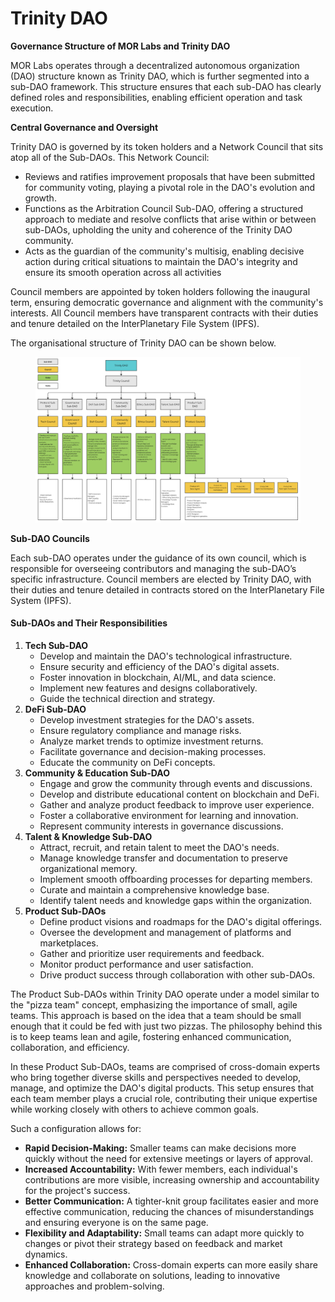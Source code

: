 # Trinity DAO

**Governance Structure of MOR Labs and Trinity DAO**

MOR Labs operates through a decentralized autonomous organization (DAO) structure known as Trinity DAO, which is further segmented into a sub-DAO framework. This structure ensures that each sub-DAO has clearly defined roles and responsibilities, enabling efficient operation and task execution.

**Central Governance and Oversight**

Trinity DAO is governed by its token holders and a Network Council that sits atop all of the Sub-DAOs. This Network Council:

* Reviews and ratifies improvement proposals that have been submitted for community voting, playing a pivotal role in the DAO's evolution and growth.
* Functions as the Arbitration Council Sub-DAO, offering a structured approach to mediate and resolve conflicts that arise within or between sub-DAOs, upholding the unity and coherence of the Trinity DAO community.
* Acts as the guardian of the community's multisig, enabling decisive action during critical situations to maintain the DAO's integrity and ensure its smooth operation across all activities

Council members are appointed by token holders following the inaugural term, ensuring democratic governance and alignment with the community's interests. All Council members have transparent contracts with their duties and tenure detailed on the InterPlanetary File System (IPFS).

The organisational structure of Trinity DAO can be shown below.



<figure><img src="../.gitbook/assets/Screenshot 2024-03-22 at 09.15.32.png" alt=""><figcaption></figcaption></figure>

**Sub-DAO Councils**

Each sub-DAO operates under the guidance of its own council, which is responsible for overseeing contributors and managing the sub-DAO’s specific infrastructure. Council members are elected by Trinity DAO, with their duties and tenure detailed in contracts stored on the InterPlanetary File System (IPFS).

#### Sub-DAOs and Their Responsibilities <a href="#sub-daos-and-their-responsibilities" id="sub-daos-and-their-responsibilities"></a>

1. **Tech Sub-DAO**
   * Develop and maintain the DAO's technological infrastructure.
   * Ensure security and efficiency of the DAO's digital assets.
   * Foster innovation in blockchain, AI/ML, and data science.
   * Implement new features and designs collaboratively.
   * Guide the technical direction and strategy.
2. **DeFi Sub-DAO**
   * Develop investment strategies for the DAO's assets.
   * Ensure regulatory compliance and manage risks.
   * Analyze market trends to optimize investment returns.
   * Facilitate governance and decision-making processes.
   * Educate the community on DeFi concepts.
3. **Community & Education Sub-DAO**
   * Engage and grow the community through events and discussions.
   * Develop and distribute educational content on blockchain and DeFi.
   * Gather and analyze product feedback to improve user experience.
   * Foster a collaborative environment for learning and innovation.
   * Represent community interests in governance discussions.
4. **Talent & Knowledge Sub-DAO**
   * Attract, recruit, and retain talent to meet the DAO's needs.
   * Manage knowledge transfer and documentation to preserve organizational memory.
   * Implement smooth offboarding processes for departing members.
   * Curate and maintain a comprehensive knowledge base.
   * Identify talent needs and knowledge gaps within the organization.
5. **Product Sub-DAOs**
   * Define product visions and roadmaps for the DAO's digital offerings.
   * Oversee the development and management of platforms and marketplaces.
   * Gather and prioritize user requirements and feedback.
   * Monitor product performance and user satisfaction.
   * Drive product success through collaboration with other sub-DAOs.

The Product Sub-DAOs within Trinity DAO operate under a model similar to the "pizza team" concept, emphasizing the importance of small, agile teams. This approach is based on the idea that a team should be small enough that it could be fed with just two pizzas. The philosophy behind this is to keep teams lean and agile, fostering enhanced communication, collaboration, and efficiency.

In these Product Sub-DAOs, teams are comprised of cross-domain experts who bring together diverse skills and perspectives needed to develop, manage, and optimize the DAO's digital products. This setup ensures that each team member plays a crucial role, contributing their unique expertise while working closely with others to achieve common goals.

Such a configuration allows for:

* **Rapid Decision-Making:** Smaller teams can make decisions more quickly without the need for extensive meetings or layers of approval.
* **Increased Accountability:** With fewer members, each individual's contributions are more visible, increasing ownership and accountability for the project's success.
* **Better Communication:** A tighter-knit group facilitates easier and more effective communication, reducing the chances of misunderstandings and ensuring everyone is on the same page.
* **Flexibility and Adaptability:** Small teams can adapt more quickly to changes or pivot their strategy based on feedback and market dynamics.
* **Enhanced Collaboration:** Cross-domain experts can more easily share knowledge and collaborate on solutions, leading to innovative approaches and problem-solving.
